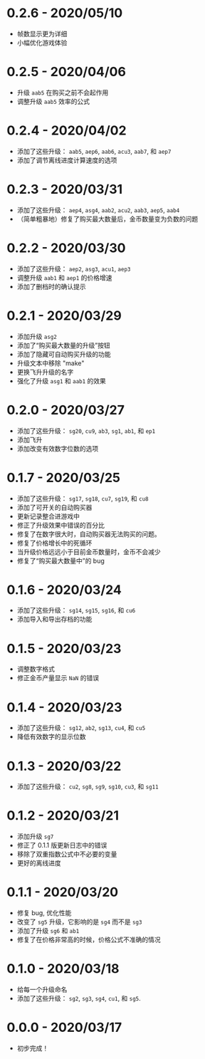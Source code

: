 # 0.2.6 - 2020/05/10
* 帧数显示更为详细
* 小幅优化游戏体验

# 0.2.5 - 2020/04/06
* 升级 `aab5` 在购买之前不会起作用
* 调整升级 `aab5` 效率的公式

# 0.2.4 - 2020/04/02
* 添加了这些升级： `aab5`, `aep6`, `aab6`, `acu3`, `aab7`, 和 `aep7`
* 添加了调节离线进度计算速度的选项

# 0.2.3 - 2020/03/31
* 添加了这些升级： `aep4`, `asg4`, `aab2`, `acu2`, `aab3`, `aep5`, `aab4`
* （简单粗暴地）修复了购买最大数量后，金币数量变为负数的问题

# 0.2.2 - 2020/03/30
* 添加了这些升级： `aep2`, `asg3`, `acu1`, `aep3`
* 调整升级 `aab1` 和 `aep1` 的价格增速
* 添加了删档时的确认提示

# 0.2.1 - 2020/03/29
* 添加升级 `asg2`
* 添加了“购买最大数量的升级”按钮
* 添加了隐藏可自动购买升级的功能
* 升级文本中移除 "make" 
* 更换飞升升级的名字
* 强化了升级 `asg1` 和 `aab1` 的效果

# 0.2.0 - 2020/03/27
* 添加了这些升级： `sg20`, `cu9`, `ab3`, `sg1`, `ab1`, 和 `ep1`
* 添加飞升
* 添加改变有效数字位数的选项

# 0.1.7 - 2020/03/25
* 添加了这些升级： `sg17`, `sg18`, `cu7`, `sg19`, 和 `cu8`
* 添加了可开关的自动购买器
* 更新记录整合进游戏中
* 修正了升级效果中错误的百分比
* 修复了在数字很大时，自动购买器无法购买的问题。
* 修复了价格增长中的死循环
* 当升级价格远远小于目前金币数量时，金币不会减少
* 修复了“购买最大数量中”的 bug

# 0.1.6 - 2020/03/24
* 添加了这些升级： `sg14`, `sg15`, `sg16`, 和 `cu6`
* 添加导入和导出存档的功能

# 0.1.5 - 2020/03/23
* 调整数字格式
* 修正金币产量显示 `NaN` 的错误

# 0.1.4 - 2020/03/23
* 添加了这些升级： `sg12`, `ab2`, `sg13`, `cu4`, 和 `cu5`
* 降低有效数字的显示位数

# 0.1.3 - 2020/03/22
* 添加了这些升级： `cu2`, `sg8`, `sg9`, `sg10`, `cu3`, 和 `sg11`

# 0.1.2 - 2020/03/21
* 添加升级 `sg7`
* 修正了 0.1.1 版更新日志中的错误
* 移除了双重指数公式中不必要的变量
* 更好的离线进度

# 0.1.1 - 2020/03/20
* 修复 bug, 优化性能
* 改变了 `sg5` 升级，它影响的是 `sg4` 而不是 `sg3`
* 添加了升级 `sg6` 和 `ab1`
* 修复了在价格非常高的时候，价格公式不准确的情况

# 0.1.0 - 2020/03/18
* 给每一个升级命名
* 添加了这些升级： `sg2`, `sg3`, `sg4`, `cu1`, 和 `sg5`.

# 0.0.0 - 2020/03/17
* 初步完成！